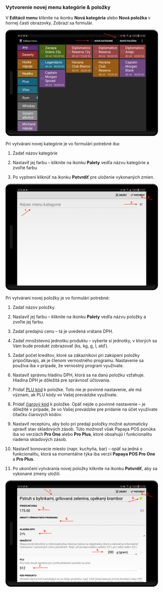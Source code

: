 ### Vytvorenie novej menu kategórie & položky

V **Editácii menu** kliknite na ikonku **Nová kategória** alebo **Nová položka** v hornej časti obrazovky. Zobrazí sa formulár.

![](/assets/add_item.png)

Pri vytváraní novej kategórie je vo formulári potrebné iba:

1. Zadať názov kategórie

2. Nastaviť jej farbu – kliknite na ikonku **Palety** vedľa názvu kategórie a zvoľte farbu

3. Po vyplnení kliknúť na ikonku **Potvrdiť** pre uloženie vykonaných zmien.


![](/assets/edit_category.png)

Pri vytváraní novej položky je vo formulári potrebné:

1. Zadať názov položky.

2. Nastaviť jej farbu – kliknite na ikonku **Palety** vedľa názvu položky a zvoľte jej farbu.

3. Zadať predajnú cenu – tá je uvedená vrátane DPH.

4. Zadať množstevnú jednotku produktu – vyberte si jednotky, v ktorých sa Vám bude produkt zobrazovať \(ks, kg, g, l, atď\).

5. Zadať počet kreditov, ktoré sa zákazníkovi pri zakúpení položky pripočítavajú, ak je členom vernostného programu. Nastavenie sa používa iba v prípade, že vernostný program využívate.

6. Nastaviť správnu hladinu DPH, ktorá sa na danú položku vzťahuje. Hladina DPH je dôležitá pre správnosť účtovania.

7. Pridať [PLU kód](#_Zadaním_PLU_kódu) k položke. Toto nie je povinné nastavenie, ale má význam, ak PLU kódy vo Vašej prevádzke využívate.

8. Pridať [čiarový kód](#_Načítaním_čiarového_kódu) k položke. Opäť nejde o povinné nastavenie – je dôležité v prípade, že vo Vašej prevádzke pre pridanie na účet využívate čítačku čiarových kódov.

9. Nastaviť receptúru, aby bolo pri predaji položky možné automaticky upraviť stav skladových zásob. Túto možnosť však Papaya POS ponúka iba vo verziách **Pro One** alebo **Pro Plus**, ktoré obsahujú i funkcionalitu riadenia skladových zásob.

10. Nastaviť bonovacie miesto \(napr. kuchyňa, bar\) – opäť sa jedná o funkcionalitu, ktorá sa momentálne týka iba verzií **Papaya POS Pro One** a **Pro Plus**.

11. Po ukončení vytvárania novej položky kliknite na ikonku **Potvrdiť**, aby sa vykonané zmeny uložili.

  ![](/assets/edit_item_1.png)


